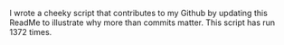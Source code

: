 I wrote a cheeky script that contributes to my Github by updating this ReadMe to illustrate why more than commits matter. This script has run 1372 times.